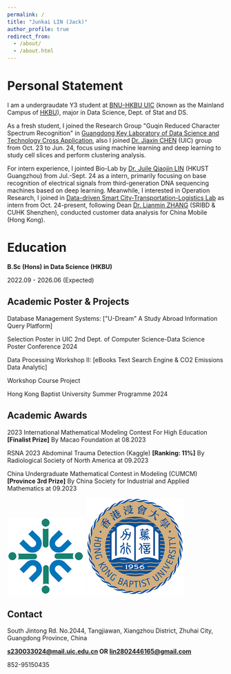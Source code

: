 ```yaml
---
permalink: /
title: "Junkai LIN (Jack)"
author_profile: true
redirect_from: 
  - /about/
  - /about.html
---
```


Personal Statement
======
I am a undergraudate Y3 student at [BNU-HKBU UIC](https://www.uic.edu.cn/) (known as the Mainland Campus of [HKBU](https://www.hkbu.edu.hk/)), major in Data Science, Dept. of Stat and DS. 

As a fresh student, I joined the Research Group "Guqin Reduced Character Spectrum Recognition" in [Guangdong Key Laboratory of Data Science and Technology Cross Application](https://irads.uic.edu.cn/), also I joined [Dr. Jiaxin CHEN](https://www.uic.edu.cn/faculty.htm#/jiaxingchen/cn) (UIC) group from Oct. 23 to Jun. 24, focus using machine learning and deep learning to study cell slices and perform clustering analysis.

For intern experience, I jointed Bio-Lab by [Dr. Juile Qiaojin LIN](https://julie-lin-lab.github.io/index.html) (HKUST Guangzhou) from Jul.-Sept. 24 as a intern, primarily focusing on base recognition of electrical signals from third-generation DNA sequencing machines based on deep learning. Meanwhile, I interested in Operation Research, I joined in [Data-driven Smart City-Transportation-Logistics Lab](https://www.sribd.cn/en/znyy/zh-jt) as intern from Oct. 24-present, following Dean [Dr. Lianmin ZHANG](https://www.sribd.cn/en/teacher/299) (SRIBD & CUHK Shenzhen), conducted customer data analysis for China Mobile (Hong Kong).


Education
======
**B.Sc (Hons) in Data Science (HKBU)**

2022.09 - 2026.06 (Expected)


Academic Poster & Projects
------
Database Management Systems: ["U-Dream" A Study Abroad Information Query Platform]

Selection Poster in UIC 2nd Dept. of Computer Science-Data Science Poster Conference 2024


Data Processing Workshop II: [eBooks Text Search Engine & CO2 Emissions Data Analytic]

Workshop Course Project


Hong Kong Baptist University Summer Programme 2024

Academic Awards
------
2023 International Mathematical Modeling Contest For High Education **[Finalist Prize]** By Macao Foundation at 08.2023

RSNA 2023 Abdominal Trauma Detection (Kaggle) **[Ranking: 11%]** By Radiological Society of North America at 09.2023

China Undergraduate Mathematical Contest in Modeling (CUMCM) **[Province 3rd Prize]** By China Society for Industrial and Applied Mathematics at 09.2023




![BNU-HKBU UIC](/images/logo.png)
![HKBU](/images/hkbu.png)

Contact
------
South Jintong Rd. No.2044, Tangjiawan, Xiangzhou District, Zhuhai City, Guangdong Province, China

**s230033024@mail.uic.edu.cn OR lin2802446165@gmail.com**

852-95150435
